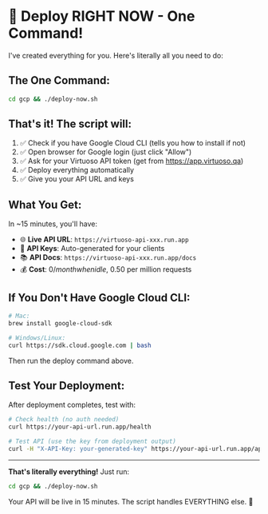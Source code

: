 # 🚀 Deploy RIGHT NOW - One Command!

I've created everything for you. Here's literally all you need to do:

## The One Command:

```bash
cd gcp && ./deploy-now.sh
```

## That's it! The script will:

1. ✅ Check if you have Google Cloud CLI (tells you how to install if not)
2. ✅ Open browser for Google login (just click "Allow")
3. ✅ Ask for your Virtuoso API token (get from https://app.virtuoso.qa)
4. ✅ Deploy everything automatically
5. ✅ Give you your API URL and keys

## What You Get:

In ~15 minutes, you'll have:

- 🌐 **Live API URL**: `https://virtuoso-api-xxx.run.app`
- 🔑 **API Keys**: Auto-generated for your clients
- 📚 **API Docs**: `https://virtuoso-api-xxx.run.app/docs`
- 💰 **Cost**: $0/month when idle, ~$0.50 per million requests

## If You Don't Have Google Cloud CLI:

```bash
# Mac:
brew install google-cloud-sdk

# Windows/Linux:
curl https://sdk.cloud.google.com | bash
```

Then run the deploy command above.

## Test Your Deployment:

After deployment completes, test with:

```bash
# Check health (no auth needed)
curl https://your-api-url.run.app/health

# Test API (use the key from deployment output)
curl -H "X-API-Key: your-generated-key" https://your-api-url.run.app/api/v1/commands
```

---

**That's literally everything!** Just run:

```bash
cd gcp && ./deploy-now.sh
```

Your API will be live in 15 minutes. The script handles EVERYTHING else. 🎉
